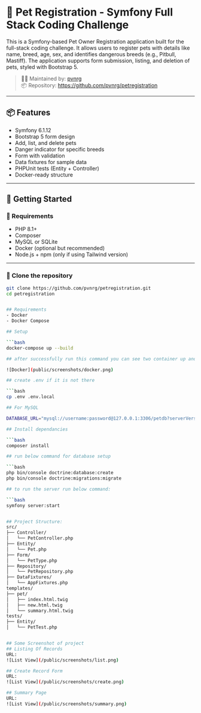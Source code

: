 # 🐾 Pet Registration - Symfony Full Stack Coding Challenge

This is a Symfony-based Pet Owner Registration application built for the full-stack coding challenge. It allows users to register pets with details like name, breed, age, sex, and identifies dangerous breeds (e.g., Pitbull, Mastiff). The application supports form submission, listing, and deletion of pets, styled with Bootstrap 5.

> 🧑‍💻 Maintained by: [pvnrg](https://github.com/pvnrg)  
> 📦 Repository: https://github.com/pvnrg/petregistration

---

## 📦 Features

- Symfony 6.1.12
- Bootstrap 5 form design
- Add, list, and delete pets
- Danger indicator for specific breeds
- Form with validation
- Data fixtures for sample data
- PHPUnit tests (Entity + Controller)
- Docker-ready structure

---

## 🚀 Getting Started

### 🔧 Requirements

- PHP 8.1+
- Composer
- MySQL or SQLite
- Docker (optional but recommended)
- Node.js + npm (only if using Tailwind version)

---

### 📂 Clone the repository

```bash
git clone https://github.com/pvnrg/petregistration.git
cd petregistration


## Requirements
- Docker
- Docker Compose

## Setup

```bash
docker-compose up --build

## after successfully run this command you can see two container up and running as below screenshot

![Docker](public/screenshots/docker.png)

## create .env if it is not there

```bash
cp .env .env.local

## For MySQL

DATABASE_URL="mysql://username:password@127.0.0.1:3306/petdb?serverVersion=8.0"

## Install dependancies

```bash
composer install

## run below command for database setup

```bash
php bin/console doctrine:database:create
php bin/console doctrine:migrations:migrate

## to run the server run below command:

```bash
symfony server:start


## Project Structure:
src/
├── Controller/
│   └── PetController.php
├── Entity/
│   └── Pet.php
├── Form/
│   └── PetType.php
├── Repository/
│   └── PetRepository.php
├── DataFixtures/
│   └── AppFixtures.php
templates/
├── pet/
│   ├── index.html.twig
│   ├── new.html.twig
│   └── summary.html.twig
tests/
├── Entity/
│   └── PetTest.php


## Some Screenshot of project
## Listing Of Records
URL: 
![List View](/public/screenshots/list.png)

## Create Record Form
URL: 
![List View](/public/screenshots/create.png)

## Summary Page
URL: 
![List View](/public/screenshots/summary.png)

